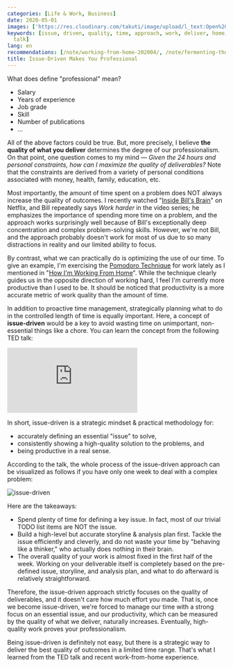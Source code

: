 ```yaml
---
categories: [Life & Work, Business]
date: 2020-05-01
images: ['https://res.cloudinary.com/takuti/image/upload/l_text:Open%20Sans_32:Issue-Driven%20Makes%20You%20Professional,co_rgb:eee,w_800,c_fit/v1626628472/takuti_bgimyl.jpg']
keywords: [issue, driven, quality, time, approach, work, deliver, home, deliverables,
  talk]
lang: en
recommendations: [/note/working-from-home-202004/, /note/fermenting-thoughts/, /note/hugo-markdown-and-mathjax/]
title: Issue-Driven Makes You Professional
---
```


What does define "professional" mean? 

- Salary
- Years of experience
- Job grade
- Skill
- Number of publications
- ...

All of the above factors could be true. But, more precisely, I believe **the quality of what you deliver** determines the degree of our professionalism. On that point, one question comes to my mind &mdash; *Given the 24 hours and personal constraints, how can I maximize the quality of deliverables?* Note that the constraints are derived from a variety of personal conditions associated with money, health, family, education, etc.

Most importantly, the amount of time spent on a problem does NOT always increase the quality of outcomes. I recently watched "[Inside Bill's Brain](https://www.netflix.com/title/80184771)" on Netflix, and Bill repeatedly says *Work harder* in the video series; he emphasizes the importance of spending more time on a problem, and the approach works surprisingly well because of Bill's exceptionally deep concentration and complex problem-solving skills. However, we're not Bill, and the approach probably doesn't work for most of us due to so many distractions in reality and our limited ability to focus.

By contrast, what we can practically do is optimizing the use of our time. To give an example, I'm exercising the [Pomodoro Technique](https://en.wikipedia.org/wiki/Pomodoro_Technique) for work lately as I mentioned in "[How I'm Working From Home](/note/working-from-home-202004/)". While the technique clearly guides us in the opposite direction of working hard, I feel I'm currently more productive than I used to be. It should be noticed that productivity is a more accurate metric of work quality than the amount of time.

In addition to proactive time management, strategically planning what to do in the controlled length of time is equally important. Here, a concept of **issue-driven** would be a key to avoid wasting time on unimportant, non-essential things like a chore. You can learn the concept from the following TED talk:

<span class="iframe-container">
    <iframe src="https://www.youtube.com/embed/PMQBcNcb8YE" frameborder="0" allow="accelerometer; autoplay; encrypted-media; gyroscope; picture-in-picture" allowfullscreen></iframe>
</span>

In short, issue-driven is a strategic mindset & practical methodology for: 

- accurately defining an essential "issue" to solve, 
- consistently showing a high-quality solution to the problems, and 
- being productive in a real sense.

According to the talk, the whole process of the issue-driven approach can be visualized as follows if you have only one week to deal with a complex problem:

![issue-driven](/images/issue-driven/issue-driven.png)

Here are the takeaways:

- Spend plenty of time for defining a key issue. In fact, most of our trivial TODO list items are NOT the issue.
- Build a high-level but accurate storyline & analysis plan first. Tackle the issue efficiently and cleverly, and do not waste your time by "behaving like a thinker," who actually does nothing in their brain.
- The overall quality of your work is almost fixed in the first half of the week. Working on your deliverable itself is completely based on the pre-defined issue, storyline, and analysis plan, and what to do afterward is relatively straightforward.

Therefore, the issue-driven approach strictly focuses on the quality of deliverables, and it doesn't care how much effort you made. That is, once we become issue-driven, we're forced to manage our time with a strong focus on an essential issue, and our productivity, which can be measured by the quality of what we deliver, naturally increases. Eventually, high-quality work proves your professionalism.

Being issue-driven is definitely not easy, but there is a strategic way to deliver the best quality of outcomes in a limited time range. That's what I learned from the TED talk and recent work-from-home experience.